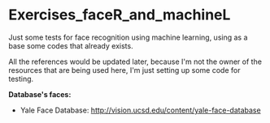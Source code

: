 # Exercises_faceR_and_machineL
Just some tests for face recognition using machine learning, using as a base some codes that already exists.

All the references would be updated later, because I'm not the owner of the resources that are being used here, I'm just setting up some code for testing.

**Database's faces:**
- Yale Face Database:
http://vision.ucsd.edu/content/yale-face-database
